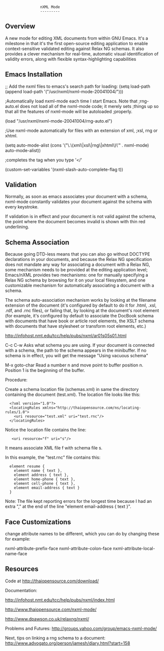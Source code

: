 
                    nXML Mode
                    --------- 

Overview 
-------- 
A new mode for editing XML documents from within GNU
Emacs. It's a milestone in that it's the first open-source editing
application to enable context-sensitive validated editing against
Relax NG schemas. It also provides a clever mechanism for real-time,
automatic visual identification of validity errors, along with
flexible syntax-highlighting capabilities


Emacs Installation
------------------
;; Add the nxml files to emacs's search path for loading:
(setq load-path
      (append load-path
              '("/usr/nxml/nxml-mode-20041004/")))

;Automatically load nxml-mode each time I start Emacs. Note that
;rng-auto.el does not load all of the nxml-mode code; it merely sets
;things up so that all the features of nxml-mode will be autoloaded
;properly.

(load "/usr/nxml/nxml-mode-20041004/rng-auto.el")

;Use nxml-mode automatically for files with an extension of xml,
;xsl, rng or xhtml.

(setq auto-mode-alist
      (cons '("\\.\\(xml\\|xsl\\|rng\\|xhtml\\)\\'" . nxml-mode)
            auto-mode-alist))

;completes the tag when you type '</'

(custom-set-variables
'(nxml-slash-auto-complete-flag t))


Validation 
---------- 
Normally, as soon as emacs associates your document with a schema,
nxml-mode constantly validates your document against the schema with
every keystroke.

If validation is in effect and your document is not valid against the
schema, the point where the document becomes invalid is shown with
thin red underlining.


Schema Association 
------------------ 
Because going DTD-less means that you can also go without DOCTYPE
declarations in your documents, and because the Relax NG specification
does not mandate any way for associating a document with a Relax NG,
some mechanism needs to be provided at the editing application level;
Emacs/nXML provides two mechanisms: one for manually specifying a
Relax NG schema by browsing for it on your local filesystem, and one
customizable mechanism for automatically associating a document with a
schema.

The schema auto-association mechanism works by looking at the filename
extension of the document (it's configured by default to do it for
.html, .xsl, .rdf, and .rnc files), or failing that, by looking at the
document's root element (for example, it's configured by default to
associate the DocBook schema with documents that have book or article
root elements, the XSLT schema with documents that have stylesheet or
transform root elements, etc.)

http://infohost.nmt.edu/tcc/help/pubs/nxml/ar01s05s01.html

C-c C-w    Asks what schema you are using. If your document is connected
           with a schema, the path to the schema appears in the
           minibuffer. If no schema is in effect, you will get the
           message "Using vacuous schema"

M-x goto-char   Read a number n and move point to buffer position
                n. Position 1 is the beginning of the buffer.

Procedure:

Create a schema location file (schemas.xml) in same the directory containing
the document (test.xml). The location file looks like this:

      <?xml version="1.0"?>
      <locatingRules xmlns="http://thaiopensource.com/ns/locating-rules/1.0">
        <uri resource="test.xml" uri="test.rnc"/>
      </locatingRules>

Notice the location file contains the line:

       <uri resource="f" uri="s"/>

It means associate XML file f with schema file s. 

In this example, the "test.rnc" file contains this:

      element resume { 
        element name { text },
        element address { text },
        element home-phone { text },
        element cell-phone { text },
        element email-address { text }
      }

Note: The file kept reporting errors for the longest time because I had
an extra "," at the end of the line "element email-address { text }".


Face Customizations
-------------------
change attribute names to be different, which you can
do by changing these for example:

nxml-attribute-prefix-face
nxml-attribute-colon-face
nxml-attribute-local-name-face



Resources
---------
Code at http://thaiopensource.com/download/

Documentation:

http://infohost.nmt.edu/tcc/help/pubs/nxml/index.html

http://www.thaiopensource.com/nxml-mode/

http://www.dpawson.co.uk/relaxng/nxml/

Problems and Futures:
http://groups.yahoo.com/group/emacs-nxml-mode/

Next, tips on linking a rng schema to a document:
http://www.advogato.org/person/jamesh/diary.html?start=158
